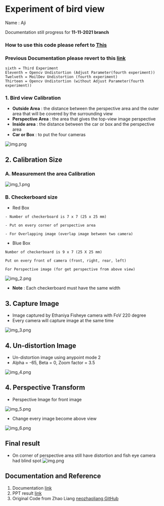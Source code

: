 # Experiment of bird view 
Name : Aji

Documentation still progress for **11-11-2021 branch**
### How to use this code please refert to [This](How_to_Use_this_code.md)
### Previous Documentation please revert to this [link](https://mcut-my.sharepoint.com/:f:/g/personal/m07158031_o365_mcut_edu_tw/Enu7QLAPY15OkFzQuGQrBV4BK8BqS_Oq_2D-eVQ3WeZxSA?e=BCHNAt)

```
sixth = Third Experiment
Eleventh = Opencv Undistortion (Adjust Parameter(fourth experiment)) 
Twelveth = MoilDev Undistortion (fourth experiment)
Thirteen = Opencv Undistortion (without Adjust Parameter(fourth experiment))
```

### 1. Bird view Calibration
- **Outside Area** : the distance between the perspective area and the outer area that will be covered by the surrounding view​​
- **Perspective Area** : the area that gives the top-view image perspective
- **Inside area** : the distance between the car or box and the perspective area 
- **Car or Box** : to put the four cameras

![img.png](doc/second/img.png)

## 2. Calibration Size
### A. Measurement the area Calibration

![img_1.png](asset/img_1.png)

### B. Checkerboard size 
- Red Box
```
- Number of checkerboard is 7 x 7 (25 x 25 mm)

- Put on every corner of perspective area

- For Overlapping image (overlap image between two camera)
```
  - Blue Box
```
Number of checkerboard is 9 x 7 (25 X 25 mm)

Put on every front of camera (front, right, rear, left)

For Perspective image (for get perspective from above view)
```
![img_2.png](asset/img_2.png)

- **Note** : Each checkerboard must have the same width

## 3. Capture Image
- Image captured by Ethaniya Fisheye camera with FoV 220 degree
- Every camera will capture image at the same time

![img_3.png](asset/img_3.png)

## 4. Un-distortion Image
- Un-distortion image using anypoint mode 2
- Alpha = -65, Beta = 0, Zoom factor = 3.5

![img_4.png](asset/img_4.png)

## 4. Perspective Transform
- Perspective Image for front image

![img_5.png](asset/img_5.png)
- Change every image become above view

![img_6.png](asset/img_6.png)

## Final result

- On corner of perspective area still have distortion and fish eye camera had blind spot
![img.png](asset/img.png)


## Documentation and Reference
1. Documentation [link](https://mcut-my.sharepoint.com/:f:/g/personal/m07158031_o365_mcut_edu_tw/Enu7QLAPY15OkFzQuGQrBV4BK8BqS_Oq_2D-eVQ3WeZxSA?e=WiieP1)
2. PPT result [link](https://mcut-my.sharepoint.com/:p:/g/personal/m07158031_o365_mcut_edu_tw/EVBQWUR2BYFDlz0jHPW9KWUB9NKGR-VVz2c0rxeNMCr7Jg?e=0mGOy7)
3. Original Code from Zhao Liang [neozhaoliang GitHub](https://github.com/neozhaoliang/surround-view-system-introduction)